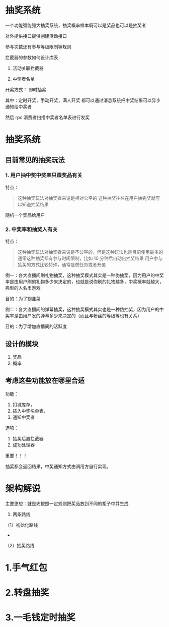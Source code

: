 # 抽奖系统

一个功能强能强大抽奖系统，抽奖概率样本既可以是奖品也可以是抽奖者

对外提供接口提供创建活动接口

参与次数还有参与等级限制等规则

拦截器的参数如何设计库表

1. 活动关联拦截器

2. 中奖者名单

开奖方式： 即时抽奖

其中：定时开奖，手动开奖，满人开奖 都可以通过消息系统把中奖结果可以异步通知给中奖者

然后 rpc 消费者扫描中奖者名单表进行发奖



# 抽奖系统

## 目前常见的抽奖玩法

### 1. 用户抽中奖中奖率只跟奖品有关

特点：

> 这种抽奖玩法对抽奖者来说是相对公平的
> 这种抽奖往往在用户抽完奖就可以知道抽奖结果

随机一个奖品给用户

### 2. 中奖率和抽奖人有关

特点：

> 这种抽奖玩法对抽奖者来说是不公平的，但是这种玩法也是目前使用最多的
> 通常这种抽奖都有参与时间限制，比如 10 分钟后自动出抽奖结果
> 用户参与抽奖的方式比较特殊，通常是做任务或者充值

例一：各大直播间刷礼物抽奖，这种抽奖模式其实是一种伪抽奖，因为用户的中奖率是由用户刷的礼物多少来决定的，也就是说你刷的礼物越多，中奖概率就越大，典型的人名币游戏

目的：为了割韭菜

例二：各大直播间的弹幕抽奖，这种抽奖模式其实也是一种伪抽奖，因为用户的中奖率是由用户发的弹幕多少来决定的（而且与粉丝的等级等也有关系）

目的：为了增加直播间的活跃度





















## 设计的模块

1. 奖品
2. 概率





## 考虑这些功能放在哪里合适

功能：

1. 扣减库存，
2. 插入中奖名单表，
3. 通知中奖者

选项：

1. 抽奖后置拦截器
2. 成功处理器




重要！！！

抽奖都会返回结果，中奖通知方式由调用方自行实现。



# 架构解说

主要思想：就是先按照一定规则把奖品放到不同的柜子中并生成

1. 两条路线

（1）初始化路线

- 

（2）抽奖路线



# 1.手气红包



# 2.转盘抽奖


# 3.一毛钱定时抽奖























